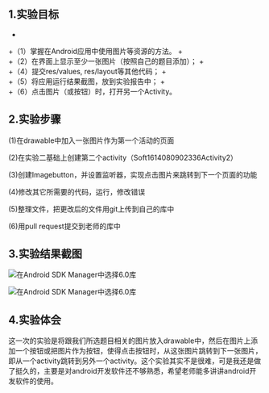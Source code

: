 ﻿## 1.实验目标
 +
 +（1）掌握在Android应用中使用图片等资源的方法。
 +  
 +（2）在界面上显示至少一张图片（按照自己的题目添加）；
 +    
 +（4）提交res/values, res/layout等其他代码；
 +  
 +（5）将应用运行结果截图，放到实验报告中；
 +  
 +（6）点击图片（或按钮）时，打开另一个Activity。
  
 ## 2.实验步骤
  
(1)在drawable中加入一张图片作为第一个活动的页面
  
(2)在实验二基础上创建第二个activity（Soft1614080902336Activity2）
  
(3)创建Imagebutton，并设置监听器，实现点击图片来跳转到下一个页面的功能
  
(4)修改其它所需要的代码，运行，修改错误
  
(5)整理文件，把更改后的文件用git上传到自己的库中
  
(6)用pull request提交到老师的库中

## 3.实验结果截图
 
![在Android SDK Manager中选择6.0库]( https://github.com/Ademzw/android-labs-2018/blob/cccc14eff754279afc6bb839f88b57c73cba3e5b/soft1614080902336/%E5%AE%9E%E9%AA%8C%E4%B8%89%E6%88%AA%E5%9B%BE1.jpg"配置教育网下载代理")

![在Android SDK Manager中选择6.0库](https://github.com/Ademzw/android-labs-2018/blob/cccc14eff754279afc6bb839f88b57c73cba3e5b/soft1614080902336/%E5%AE%9E%E9%AA%8C%E4%B8%89%E6%88%AA%E5%9B%BE2.png "配置教育网下载代理")
  
## 4.实验体会
   这一次的实验是将跟我们所选题目相关的图片放入drawable中，然后在图片上添加一个按钮或把图片作为按钮，使得点击按钮时，从这张图片跳转到下一张图片，即从一个activity跳转到另外一个activity。这个实验其实不是很难，可是我还是做了挺久的，主要是对android开发软件还不够熟悉，希望老师能多讲讲android开发软件的使用。